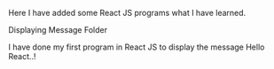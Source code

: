 Here I have added some React JS programs what I have learned.

Displaying Message Folder

I have done my first program in React JS to display the message Hello React..!
